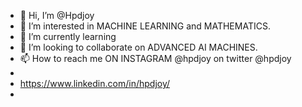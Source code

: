 - 👋 Hi, I’m @Hpdjoy
- 👀 I’m interested in MACHINE LEARNING and MATHEMATICS.
- 🌱 I’m currently learning
- 💞️ I’m looking to collaborate on ADVANCED AI MACHINES.
- 📫 How to reach me ON INSTAGRAM @hpdjoy on twitter @hpdjoy
- 
- https://www.linkedin.com/in/hpdjoy/
- 
<!---
Hpdjoy/Hpdjoy is a ✨ special ✨ repository because its `README.md` (this file) appears on your GitHub profile.
You can click the Preview link to take a look at your changes.
--->

